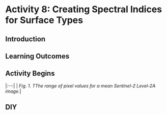 # Activity 8: Creating Spectral Indices for Surface Types


## Introduction




## Learning Outcomes






## Activity Begins





|:--:|
| *Fig. 1. TThe range of pixel values for a mean Sentinel-2 Level-2A image.*|




## DIY






